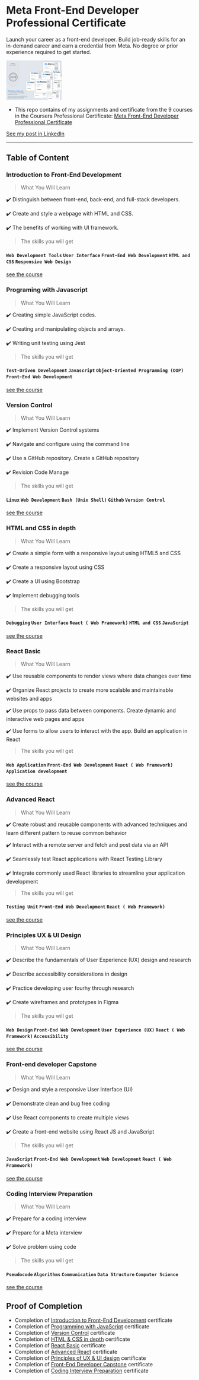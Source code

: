 # Meta Front-End Developer Professional Certificate

Launch your career as a front-end developer. Build job-ready skills for an in-demand career and earn a credential from Meta. No degree or prior experience required to get started.

<img src="./certy.png" width=150>

- This repo contains of my assignments and certificate from the 9 courses in the Coursera Professional Certificate: [Meta Front-End Developer Professional Certificate](https://www.coursera.org/professional-certificates/meta-front-end-developer)

[See my post in LinkedIn](https://www.linkedin.com/feed/update/urn:li:activity:7064612113582862336/)

---

## Table of Content

### Introduction to Front-End Development

> What You Will Learn

✔️ Distinguish between front-end, back-end, and full-stack developers.

✔️ Create and style a webpage with HTML and CSS.

✔️ The benefits of working with UI framework.

> The skills you will get

#### `Web Development Tools` `User Interface` `Front-End Web Development` `HTML and CSS` `Responsive Web Design`

[see the course](https://www.coursera.org/learn/introduction-to-front-end-development?specialization=meta-front-end-developer)

### Programing with Javascript

> What You Will Learn

✔️ Creating simple JavaScript codes.

✔️ Creating and manipulating objects and arrays.

✔️ Writing unit testing using Jest

> The skills you will get

#### `Test-Driven Development` `Javascript` `Object-Oriented Programming (OOP)` `Front-End Web Development`

[see the course](https://www.coursera.org/learn/programming-with-javascript?specialization=meta-front-end-developer)

### Version Control

> What You Will Learn

✔️ Implement Version Control systems

✔️ Navigate and configure using the command line

✔️ Use a GitHub repository. Create a GitHub repository

✔️ Revision Code Manage

> The skills you will get

#### `Linux` `Web Development` `Bash (Unix Shell)` `Github` `Version Control`

[see the course](https://www.coursera.org/learn/introduction-to-version-control?specialization=meta-front-end-developer)

### HTML and CSS in depth

> What You Will Learn

✔️ Create a simple form with a responsive layout using HTML5 and CSS

✔️ Create a responsive layout using CSS

✔️ Create a UI using Bootstrap

✔️ Implement debugging tools

> The skills you will get

#### `Debugging` `User Interface` `React ( Web Framework)` `HTML and CSS` `JavaScript`

[see the course](https://www.coursera.org/learn/html-and-css-in-depth?specialization=meta-front-end-developer)

### React Basic

> What You Will Learn

✔️ Use reusable components to render views where data changes over time

✔️ Organize React projects to create more scalable and maintainable websites and apps

✔️ Use props to pass data between components. Create dynamic and interactive web pages and apps

✔️ Use forms to allow users to interact with the app. Build an application in React

> The skills you will get

#### `Web Application` `Front-End Web Development` `React ( Web Framework)` `Application development`

[see the course](https://www.coursera.org/learn/react-basics?specialization=meta-front-end-developer)

### Advanced React

> What You Will Learn

✔️ Create robust and reusable components with advanced techniques and learn different pattern to reuse common behavior

✔️ Interact with a remote server and fetch and post data via an API

✔️ Seamlessly test React applications with React Testing Library

✔️ Integrate commonly used React libraries to streamline your application development

> The skills you will get

#### `Testing Unit` `Front-End Web Development` `React ( Web Framework)`

[see the course](https://www.coursera.org/learn/advanced-react?specialization=meta-front-end-developer)

### Principles UX & UI Design

> What You Will Learn

✔️ Describe the fundamentals of User Experience (UX) design and research

✔️ Describe accessibility considerations in design

✔️ Practice developing user fourhy through research

✔️ Create wireframes and prototypes in Figma

> The skills you will get

#### `Web Design` `Front-End Web Development` `User Experience (UX)` `React ( Web Framework)` `Accessibility`

[see the course](https://www.coursera.org/learn/principles-of-ux-ui-design?specialization=meta-front-end-developer)

### Front-end developer Capstone

> What You Will Learn

✔️ Design and style a responsive User Interface (UI)

✔️ Demonstrate clean and bug free coding

✔️ Use React components to create multiple views

✔️ Create a front-end website using React JS and JavaScript

> The skills you will get

#### `JavaScript` `Front-End Web Development` `Web Development` `React ( Web Framework)`

[see the course](https://www.coursera.org/learn/meta-front-end-developer-capstone?specialization=meta-front-end-developer)

### Coding Interview Preparation

> What You Will Learn

✔️ Prepare for a coding interview

✔️ Prepare for a Meta interview

✔️ Solve problem using code

> The skills you will get

#### `Pseudocode` `Algorithms` `Communication` `Data Structure` `Computer Science`

[see the course](https://www.coursera.org/learn/coding-interview-preparation?specialization=meta-front-end-developer)

## Proof of Completion

- Completion of [Introduction to Front-End Development](https://www.coursera.org/account/accomplishments/verify/GQM8UR4A69MM) certificate
- Completion of [Programming with JavaScript](https://www.coursera.org/account/accomplishments/verify/YF6TWSYDEU8S) certificate
- Completion of [Version Control](https://www.coursera.org/account/accomplishments/verify/J6L8LD64ELAX) certificate
- Completion of [HTML & CSS in depth](https://www.coursera.org/account/accomplishments/verify/KZTD9DKBTNKC) certificate
- Completion of [React Basic](https://www.coursera.org/account/accomplishments/verify/PPMSC73SEFD2) certificate
- Completion of [Advanced React](https://www.coursera.org/account/accomplishments/verify/TWU8VJX3DRFQ) certificate
- Completion of [Principles of UX & UI design](https://www.coursera.org/account/accomplishments/verify/UVSEW62VGEK3) certificate
- Completion of [Front-End Developer Capstone](https://www.coursera.org/account/accomplishments/verify/SSXR7FV6593G) certificate
- Completion of [Coding Interview Preparation](https://www.coursera.org/account/accomplishments/verify/Q2AD84UNLGQ5) certificate
